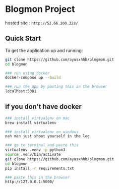# Blogmon Project
hosted site : `http://52.66.200.228/`
## Quick Start

To get the application up and running:

```bash
git clone https://github.com/ayusxhhb/blogmon.git
cd blogmon

### run using docker
docker-compose up --build

### run the app by pasting this in the browser 
localhost:5001
```

## if you don't have docker 
```bash
### install virtualenv on mac
brew install virtualenv

### install virtualenv on windows 
nah man just shoot yourself in the leg

### go to terminal and paste this
virtualenv .venv -p python3
source .venv/bin/activate 
git clone https://github.com/ayusxhhb/blogmon.git
cd blogmon
pip install -r requirements.txt

### paste this in the browser
http://127.0.0.1:5000/
```

